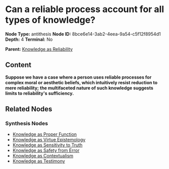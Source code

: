 # Can a reliable process account for all types of knowledge?

**Node Type:** antithesis
**Node ID:** 8bce6e14-3ab2-4eea-9a54-c5f12f8954d1
**Depth:** 4
**Terminal:** No

**Parent:** [Knowledge as Reliability](knowledge-as-reliability-synthesis-a47f8b1b-8c2b-41b3-b18b-d4d3f230b342.md)

## Content

**Suppose we have a case where a person uses reliable processes for complex moral or aesthetic beliefs, which intuitively resist reduction to mere reliability; the multifaceted nature of such knowledge suggests limits to reliability's sufficiency.**

## Related Nodes

### Synthesis Nodes

- [Knowledge as Proper Function](knowledge-as-proper-function-synthesis-4a92ccb9-0917-47cb-ac1a-78afb79cd794.md)
- [Knowledge as Virtue Epistemology](knowledge-as-virtue-epistemology-synthesis-c91e1978-fbc1-47d1-a476-3551153504c1.md)
- [Knowledge as Sensitivity to Truth](knowledge-as-sensitivity-to-truth-synthesis-f49ee2f5-7a99-44cd-b225-235edea73789.md)
- [Knowledge as Safety from Error](knowledge-as-safety-from-error-synthesis-4f1112b0-278d-4022-bcfe-7b71abdf1f39.md)
- [Knowledge as Contextualism](knowledge-as-contextualism-synthesis-dfd39d89-f2fe-4fb2-813d-2b5f203fbc39.md)
- [Knowledge as Testimony](knowledge-as-testimony-synthesis-75e66d75-d0e5-4c50-b736-613dd77fd560.md)
